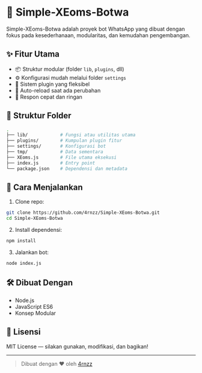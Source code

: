 
# 🤖 Simple-XEoms-Botwa

Simple-XEoms-Botwa adalah proyek bot WhatsApp yang dibuat dengan fokus pada kesederhanaan, modularitas, dan kemudahan pengembangan.

## ✨ Fitur Utama

- 📦 Struktur modular (folder `lib`, `plugins`, dll)
- ⚙️ Konfigurasi mudah melalui folder `settings`
- 🔌 Sistem plugin yang fleksibel
- 🔄 Auto-reload saat ada perubahan
- 💬 Respon cepat dan ringan

## 📁 Struktur Folder

```bash
.
├── lib/            # Fungsi atau utilitas utama
├── plugins/        # Kumpulan plugin fitur
├── settings/       # Konfigurasi bot
├── tmp/            # Data sementara
├── XEoms.js        # File utama eksekusi
├── index.js        # Entry point
└── package.json    # Dependensi dan metadata
```

## 🚀 Cara Menjalankan

1. Clone repo:

```bash
git clone https://github.com/4rnzz/Simple-XEoms-Botwa.git
cd Simple-XEoms-Botwa
```

2. Install dependensi:

```bash
npm install
```

3. Jalankan bot:

```bash
node index.js
```

## 🛠 Dibuat Dengan

- Node.js
- JavaScript ES6
- Konsep Modular

## 📜 Lisensi

MIT License — silakan gunakan, modifikasi, dan bagikan!

---

> Dibuat dengan ❤️ oleh [4rnzz](https://github.com/4rnzz)
